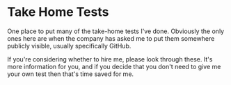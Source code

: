 # Take Home Tests

One place to put many of the take-home tests I've done. Obviously the only ones here are when the company has asked me to put them somewhere publicly visible, usually specifically GitHub.

If you're considering whether to hire me, please look through these. It's more information for you, and if you decide that you don't need to give me your own test then that's time saved for me.
